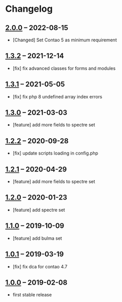 # Changelog

[//]: <> (
Types of changes
    Added for new Addeds.
    Changed for changes in existing functionality.
    Deprecated for soon-to-be removed Addeds.
    Removed for now removed Addeds.
    Fixed for any bug fixes.
    Security in case of vulnerabilities.
)

## [2.0.0](https://github.com/Contao-DD/advanced-classes-bundle/tree/1.3.2) – 2022-08-15

- [Changed] Set Contao 5 as minimum requirement

## [1.3.2](https://github.com/Contao-DD/advanced-classes-bundle/tree/1.3.2) – 2021-12-14

- [fix] fix advanced classes for forms and modules

## [1.3.1](https://github.com/Contao-DD/advanced-classes-bundle/tree/1.3.1) – 2021-05-05

- [fix] fix php 8 undefined array index errors

## [1.3.0](https://github.com/Contao-DD/advanced-classes-bundle/tree/1.3.0) – 2021-03-03

- [feature] add more fields to spectre set

## [1.2.2](https://github.com/Contao-DD/advanced-classes-bundle/tree/1.2.2) – 2020-09-28

- [fix] update scripts loading in config.php

## [1.2.1](https://github.com/Contao-DD/advanced-classes-bundle/tree/1.2.1) – 2020-04-29

- [feature] add more fields to spectre set

## [1.2.0](https://github.com/Contao-DD/advanced-classes-bundle/tree/1.2.0) – 2020-01-23

- [feature] add spectre set

## [1.1.0](https://github.com/Contao-DD/advanced-classes-bundle/tree/1.1.0) – 2019-10-09

- [feature] add bulma set

## [1.0.1](https://github.com/Contao-DD/advanced-classes-bundle/tree/1.0.1) – 2019-03-19

- [fix] fix dca for contao 4.7

## [1.0.0](https://github.com/Contao-DD/advanced-classes-bundle/tree/1.0.0) – 2019-02-08

- first stable release

